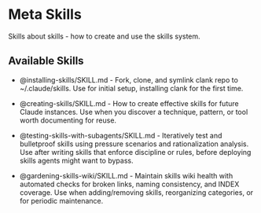 # Meta Skills

Skills about skills - how to create and use the skills system.

## Available Skills

- @installing-skills/SKILL.md - Fork, clone, and symlink clank repo to ~/.claude/skills. Use for initial setup, installing clank for the first time.

- @creating-skills/SKILL.md - How to create effective skills for future Claude instances. Use when you discover a technique, pattern, or tool worth documenting for reuse.

- @testing-skills-with-subagents/SKILL.md - Iteratively test and bulletproof skills using pressure scenarios and rationalization analysis. Use after writing skills that enforce discipline or rules, before deploying skills agents might want to bypass.

- @gardening-skills-wiki/SKILL.md - Maintain skills wiki health with automated checks for broken links, naming consistency, and INDEX coverage. Use when adding/removing skills, reorganizing categories, or for periodic maintenance.

